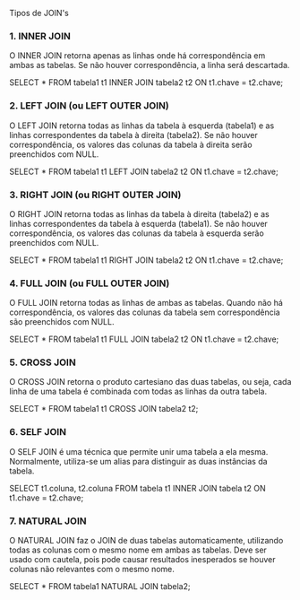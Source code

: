 Tipos de JOIN's

### 1. INNER JOIN
O INNER JOIN retorna apenas as linhas onde há correspondência em ambas as tabelas. Se não houver correspondência, a linha será descartada.

SELECT *
FROM tabela1 t1
INNER JOIN tabela2 t2
ON t1.chave = t2.chave;

### 2. LEFT JOIN (ou LEFT OUTER JOIN)
O LEFT JOIN retorna todas as linhas da tabela à esquerda (tabela1) e as linhas correspondentes da tabela à direita (tabela2). Se não houver correspondência, os valores das colunas da tabela à direita serão preenchidos com NULL.

SELECT *
FROM tabela1 t1
LEFT JOIN tabela2 t2
ON t1.chave = t2.chave;

### 3. RIGHT JOIN (ou RIGHT OUTER JOIN)
O RIGHT JOIN retorna todas as linhas da tabela à direita (tabela2) e as linhas correspondentes da tabela à esquerda (tabela1). Se não houver correspondência, os valores das colunas da tabela à esquerda serão preenchidos com NULL.

SELECT *
FROM tabela1 t1
RIGHT JOIN tabela2 t2
ON t1.chave = t2.chave;

### 4. FULL JOIN (ou FULL OUTER JOIN)
O FULL JOIN retorna todas as linhas de ambas as tabelas. Quando não há correspondência, os valores das colunas da tabela sem correspondência são preenchidos com NULL.

SELECT *
FROM tabela1 t1
FULL JOIN tabela2 t2
ON t1.chave = t2.chave;

### 5. CROSS JOIN
O CROSS JOIN retorna o produto cartesiano das duas tabelas, ou seja, cada linha de uma tabela é combinada com todas as linhas da outra tabela.

SELECT *
FROM tabela1 t1
CROSS JOIN tabela2 t2;

### 6. SELF JOIN
O SELF JOIN é uma técnica que permite unir uma tabela a ela mesma. Normalmente, utiliza-se um alias para distinguir as duas instâncias da tabela.

SELECT t1.coluna, t2.coluna
FROM tabela t1
INNER JOIN tabela t2
ON t1.chave = t2.chave;

### 7. NATURAL JOIN
O NATURAL JOIN faz o JOIN de duas tabelas automaticamente, utilizando todas as colunas com o mesmo nome em ambas as tabelas. Deve ser usado com cautela, pois pode causar resultados inesperados se houver colunas não relevantes com o mesmo nome.

SELECT *
FROM tabela1
NATURAL JOIN tabela2;